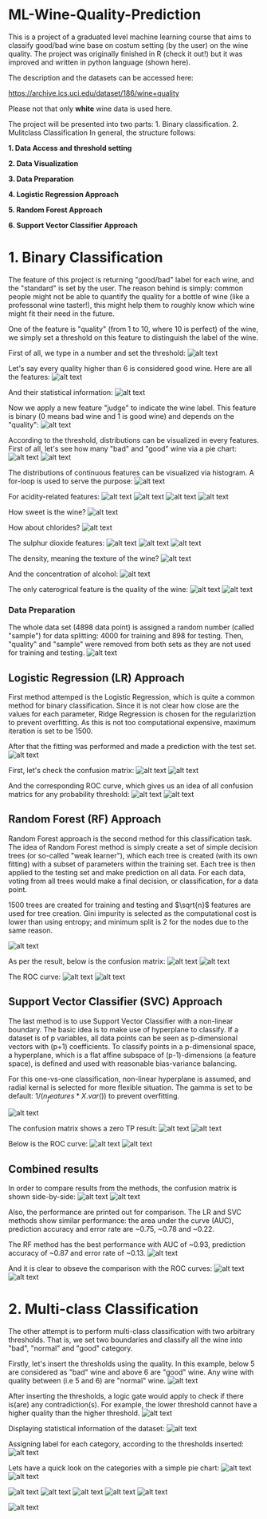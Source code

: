 # ML-Wine-Quality-Prediction
This is a project of a graduated level machine learning course that aims to classify good/bad wine base on costum setting (by the user) on the wine quality. The project was originally finished in R (check it out!) but it was improved and written in python language (shown here).

The description and the datasets can be accessed here:

https://archive.ics.uci.edu/dataset/186/wine+quality

Please not that only **white** wine data is used here.

The project will be presented into two parts: 1. Binary classification. 2. Mulitclass Classification
In general, the structure follows:

**1. Data Access and threshold setting**

**2. Data Visualization**
   
**3. Data Preparation**
   
**4. Logistic Regression Approach**   

**5. Random Forest Approach**   

**6. Support Vector Classifier Approach**


# 1. Binary Classification

The feature of this project is returning "good/bad" label for each wine, and the "standard" is set by the user. The reason behind is simply: common people might not be able to quantify the quality for a bottle of wine (like a professonal wine taster!), this might help them to roughly know which wine might fit their need in the future.

One of the feature is "quality" (from 1 to 10, where 10 is perfect) of the wine, we simply set a threshold on this feature to distinguish the label of the wine.

First of all, we type in a number and set the threshold:
![alt text](images/1.png)

Let's say every quality higher than 6 is considered good wine. Here are all the features:
![alt text](images/1a.png)

And their statistical information:
![alt text](images/1b.png)

Now we apply a new feature "judge" to indicate the wine label. This feature is binary (0 means bad wine and 1 is good wine) and depends on the "quality":
![alt text](images/1c.png)

According to the threshold, distributions can be visualized in every features. First of all, let's see how many "bad" and "good" wine via a pie chart:
![alt text](images/1d.png)
![alt text](images/pie_bad_good_wine.png)

The distributions of continuous features can be visualized via histogram. A for-loop is used to serve the purpose:
![alt text](images/1e.png)

For acidity-related features:
![alt text](images/con_fixed_acidity.png)
![alt text](images/con_volatile_acidity.png)
![alt text](images/con_citric_acid.png)
![alt text](images/con_pH.png)

How sweet is the wine?
![alt text](images/con_residual_sugar.png)

How about chlorides?
![alt text](images/con_chlorides.png)

The sulphur dioxide features:
![alt text](images/con_free_sulfur_dioxide.png)
![alt text](images/con_total_sulfur_dioxide.png)
![alt text](images/con_sulphates.png)

The density, meaning the texture of the wine?
![alt text](images/con_density.png)

And the concentration of alcohol:
![alt text](images/con_alcohol.png)

The only caterogrical feature is the quality of the wine:
![alt text](images/1f.png)
![alt text](images/cat_quality.png)

### Data Preparation

The whole data set (4898 data point) is assigned a random number (called "sample") for data splitting: 4000 for training and 898 for testing. Then, "quality" and "sample" were removed from both sets as they are not used for training and testing.
![alt text](images/1g.png)

## Logistic Regression (LR) Approach

First method attemped is the Logistic Regression, which is quite a common method for binary classification. Since it is not clear how close are the values for each parameter, Ridge Regression is chosen for the regulariztion to prevent overfitting. As this is not too computational expensive, maximum iteration is set to be 1500.

After that the fitting was performed and made a prediction with the test set.
![alt text](images/1h.png)

First, let's check the confusion matrix:
![alt text](images/1i.png)
![alt text](images/cm_lr1.png)

And the corresponding ROC curve, which gives us an idea of all confusion matrics for any probability threshold:
![alt text](images/1k.png)
![alt text](images/roc_lr1.png)

## Random Forest (RF) Approach

Random Forest approach is the second method for this classification task. The idea of Random Forest method is simply create a set of simple decision trees (or so-called "weak learner"), which each tree is created (with its own fitting) with a subset of parameters within the training set. Each tree is then applied to the testing set and make prediction on all data. For each data, voting from all trees would make a final decision, or classification, for a data point.

1500 trees are created for training and testing and $\sqrt{n}$ features are used for tree creation. Gini impurity is selected as the computational cost is lower than using entropy; and minimum split is 2 for the nodes due to the same reason.

![alt text](images/1l.png)

As per the result, below is the confusion matrix:
![alt text](images/1m.png)
![alt text](images/cm_rf1.png)

The ROC curve:
![alt text](images/1o.png)
![alt text](images/roc_rf1.png)

## Support Vector Classifier (SVC) Approach

The last method is to use Support Vector Classifier with a non-linear boundary. The basic idea is to make use of hyperplane to classify. If a dataset is of p variables, all data points can be seen as p-dimensional vectors with (p+1) coefficients. To classify points in a p-dimensional space, a hyperplane, which is a flat affine subspace of (p-1)-dimensions (a feature space), is defined and used with reasonable bias-variance balancing.

For this one-vs-one classification, non-linear hyperplane is assumed, and radial kernal is selected for more flexible situation. The gamma is set to be default: $1/(n_features * X.var())$ to prevent overfitting.

![alt text](images/1p.png)

The confusion matrix shows a zero TP result:
![alt text](images/1q.png)
![alt text](images/cm_svc1.png)

Below is the ROC curve:
![alt text](images/1s.png)
![alt text](images/roc_svc1.png)

## Combined results

In order to compare results from the methods, the confusion matrix is shown side-by-side:
![alt text](images/1t.png)
![alt text](images/cm_all1.png)

Also, the performance are printed out for comparison. The LR and SVC methods show similar performance: the area under the curve (AUC), prediction accuracy and error rate are ~0.75, ~0.78 and ~0.22.

The RF method has the best performance with AUC of ~0.93, prediction accuracy of ~0.87 and error rate of ~0.13.
![alt text](images/1u.png)

And it is clear to obseve the comparison with the ROC curves:
![alt text](images/1v.png)
![alt text](images/roc_all1.png)




# 2. Multi-class Classification

The other attempt is to perform multi-class classification with two arbitrary thresholds. That is, we set two boundaries and classify all the wine into "bad", "normal" and "good" category.

Firstly, let's insert the thresholds using the quality. In this example, below 5 are considered as "bad" wine and above 6 are "good" wine. Any wine with quality between (i.e 5 and 6) are "normal" wine.
![alt text](images/2a.png)

After inserting the thresholds, a logic gate would apply to check if there is(are) any contradiction(s). For example, the lower threshold cannot have a higher quality than the higher threshold.
![alt text](images/2b.png)

Displaying statistical information of the dataset:
![alt text](images/2c.png)

Assigning label for each category, according to the thresholds inserted:
![alt text](images/2d.png)

Lets have a quick look on the categories with a simple pie chart:
![alt text](images/2e.png)
![alt text](images/pie_bad_nor_good_wine.png)

![alt text](images/2f.png)
![alt text](images/2g.png)
![alt text](images/2h.png)
![alt text](images/2i.png)
![alt text](images/cm_all2.png)


![alt text](images/2j.png)

